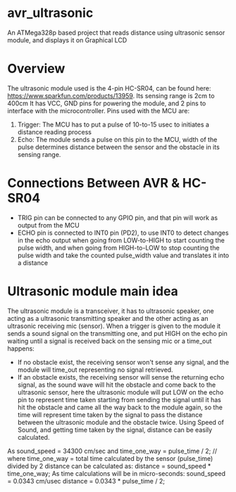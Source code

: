 # avr_ultrasonic
An ATMega328p based project that reads distance using ultrasonic sensor module, and displays it on Graphical LCD

# Overview
The ultrasonic module used is the 4-pin HC-SR04, can be found here: https://www.sparkfun.com/products/13959.
Its sensing range is 2cm to 400cm
It has VCC, GND pins for powering the module, and 2 pins to interface with the microcontroller.
Pins used with the MCU are:
  1. Trigger: The MCU has to put a pulse of 10-to-15 usec to initiates a distance reading process
  2. Echo:    The module sends a pulse on this pin to the MCU, width of the pulse determines distance between the sensor and the obstacle in its sensing range.

# Connections Between AVR & HC-SR04
- TRIG pin can be connected to any GPIO pin, and that pin will work as output from the MCU
- ECHO pin is connected to INT0 pin (PD2), to use INT0 to detect changes in the echo output when going from LOW-to-HIGH to start counting the pulse width, and when going from HIGH-to-LOW to stop counting the pulse width and take the counted pulse_width value and translates it into a distance

# Ultrasonic module main idea
The ultrasonic module is a transceiver, it has to ultrasonic speaker, one acting as a ultrasonic transmitting speaker and the other acting as an ultrasonic receiving mic (sensor).
When a trigger is given to the module it sends a sound signal on the transmitting one, and put HIGH on the echo pin waiting until a signal is received back on the sensing mic or a time_out happens:
- If no obstacle exist, the receiving sensor won't sense any signal, and the module will time_out representing no signal retrieved.
- If an obstacle exists, the receiving sensor will sense the returning echo signal, as the sound wave will hit the obstacle and come back to the ultrasonic sensor, here the ultrasonic module will put LOW on the echo pin to represent time taken starting from sending the signal until it has hit the obstacle and came all the way back to the module again, so the time will represent time taken by the signal to pass the distance between the ultrasonic module and the obstacle twice.
Using Speed of Sound, and getting time taken by the signal, distance can be easily calculated.

As sound_speed = 34300 cm/sec
and time_one_way = pulse_time / 2;   // where time_one_way = total time calculated by the sensor (pulse_time) divided by 2
distance can be calculated as:
distance = sound_speed * time_one_way;
As time calculations will be in micro-seconds:
sound_speed = 0.0343 cm/usec
distance = 0.0343 * pulse_time / 2;

